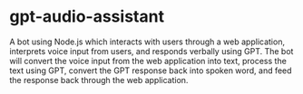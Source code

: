 # gpt-audio-assistant
A bot using Node.js which interacts with users through a web application, interprets voice input from users, and responds verbally using GPT. The bot will convert the voice input from the web application into text, process the text using GPT, convert the GPT response back into spoken word, and feed the response back through the web application. 
